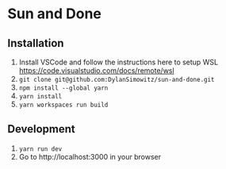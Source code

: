 # Sun and Done

## Installation

1. Install VSCode and follow the instructions here to setup WSL https://code.visualstudio.com/docs/remote/wsl
2. `git clone git@github.com:DylanSimowitz/sun-and-done.git`
3. `npm install --global yarn`
4. `yarn install`
5. `yarn workspaces run build`

## Development
1. `yarn run dev`
2. Go to http://localhost:3000 in your browser

